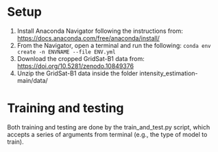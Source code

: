 # Setup
1.	Install Anaconda Navigator following the instructions from: https://docs.anaconda.com/free/anaconda/install/
2.	From the Navigator, open a terminal and run the following: `conda env create -n ENVNAME --file ENV.yml`
3.	Download the cropped GridSat-B1 data from: https://doi.org/10.5281/zenodo.10849376
4.	Unzip the GridSat-B1 data inside the folder intensity_estimation-main/data/

# Training and testing
Both training and testing are done by the train_and_test.py script, which accepts a series of arguments from terminal (e.g., the type of model to train).
